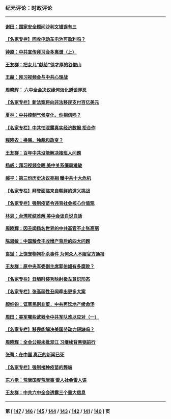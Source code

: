### 纪元评论：时政评论
---
#### [谢田：国家安全顾问沙利文错误有三](../../pages/nsc1025/n13384514.md) 
#### [【名家专栏】回收电动车电池可盈利吗？](../../pages/nsc1025/n13381631.md) 
#### [钟原：中共宣传拜习会多离谱（上）](../../pages/nsc1025/n13382610.md) 
#### [王友群：把女儿“献给”徐才厚的谷俊山](../../pages/nsc1025/n13382520.md) 
#### [王赫：拜习视频会与中共心理战](../../pages/nsc1025/n13382429.md) 
#### [周晓辉： 六中全会决议缘何淡化避谈罪恶](../../pages/nsc1025/n13382247.md) 
#### [【名家专栏】新法案将向非法移民支付百亿美元](../../pages/nsc1025/n13381775.md) 
#### [夏林：中共控制气候变化，你相信吗？](../../pages/nsc1025/n13381993.md) 
#### [【名家专栏】中共怕泄露真实经济数据 拒合作](../../pages/nsc1025/n13381823.md) 
#### [程晓农：换届、独裁和政变？](../../pages/nsc1025/n13381085.md) 
#### [王友群：百年中共没能解决接班人问题](../../pages/nsc1025/n13380067.md) 
#### [杨威：拜习视频会晤 美中关系僵局难破](../../pages/nsc1025/n13380004.md) 
#### [郝平：第三份历史决议亮相 曝中共十大危机](../../pages/nsc1025/n13380028.md) 
#### [【名家专栏】拜登面临来自朝鲜的道义挑战](../../pages/nsc1025/n13379547.md) 
#### [【名家专栏】强制疫苗令违背社会核心价值观](../../pages/nsc1025/n13379558.md) 
#### [林忌：台湾死结难解 美中会谈自说自话](../../pages/nsc1025/n13379950.md) 
#### [周晓辉：因丑闻扬名世界的中共高官不止张高丽](../../pages/nsc1025/n13377763.md) 
#### [陈思敏：中国粮食丰收增产背后的四大问题](../../pages/nsc1025/n13379120.md) 
#### [袁斌：上饶宠物狗扑杀事件 为何众人不服官方通报](../../pages/nsc1025/n13379028.md) 
#### [王友群：原中央军委副主席郭伯雄有多腐败？](../../pages/nsc1025/n13378128.md) 
#### [【名家专栏】丑陋时装秀映射极左意识形态](../../pages/nsc1025/n13377230.md) 
#### [【名家专栏】张高丽性丑闻牵出更多大案](../../pages/nsc1025/n13377227.md) 
#### [颜纯钩：诓草民割韭菜，中共再饮地产续命汤](../../pages/nsc1025/n13376655.md) 
#### [周田：美军哪些武器令中共军队难以应对（一）](../../pages/nsc1025/n13375500.md) 
#### [【名家专栏】移民能解决美国劳动力短缺吗？](../../pages/nsc1025/n13375319.md) 
#### [周晓辉：全会公报未批邓江 习继续背黑锅前行](../../pages/nsc1025/n13375516.md) 
#### [张菁：在中国 真正的新闻已死](../../pages/nsc1025/n13375484.md) 
#### [【名家专栏】强制接种疫苗的弊端](../../pages/nsc1025/n13375306.md) 
#### [东方觉：荒唐国度荒唐事 雷人社会雷人语](../../pages/nsc1025/n13375041.md) 
#### [王友群：中共六中全会透露三个重大信息](../../pages/nsc1025/n13374571.md) 

---
#### 第 [ [147](./147.md) / [146](./146.md) / [145](./145.md) / [144](./144.md) / [143](./143.md) / [142](./142.md) / [141](./141.md) / [140](./140.md) ] 页
